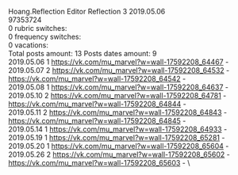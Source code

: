 Hoang.Reflection	Editor Reflection 3 2019.05.06\
97353724\
0 rubric switches:\
0 frequency switches:\
0 vacations:\
Total posts amount: 13	Posts dates amount: 9\
2019.05.06 1 https://vk.com/mu_marvel?w=wall-17592208_64467 - \
2019.05.07 2 https://vk.com/mu_marvel?w=wall-17592208_64532 - https://vk.com/mu_marvel?w=wall-17592208_64542 - \
2019.05.08 1 https://vk.com/mu_marvel?w=wall-17592208_64637 - \
2019.05.10 2 https://vk.com/mu_marvel?w=wall-17592208_64781 - https://vk.com/mu_marvel?w=wall-17592208_64844 - \
2019.05.11 2 https://vk.com/mu_marvel?w=wall-17592208_64843 - https://vk.com/mu_marvel?w=wall-17592208_64845 - \
2019.05.14 1 https://vk.com/mu_marvel?w=wall-17592208_64933 - \
2019.05.19 1 https://vk.com/mu_marvel?w=wall-17592208_65281 - \
2019.05.20 1 https://vk.com/mu_marvel?w=wall-17592208_65604 - \
2019.05.26 2 https://vk.com/mu_marvel?w=wall-17592208_65602 - https://vk.com/mu_marvel?w=wall-17592208_65603 - \
